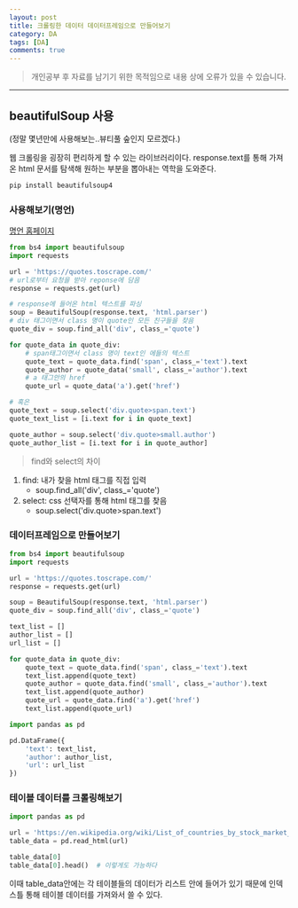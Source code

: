 ```yaml
---
layout: post
title: 크롤링한 데이터 데이터프레임으로 만들어보기
category: DA
tags: [DA]
comments: true
---
```


> 개인공부 후 자료를 남기기 위한 목적임으로 내용 상에 오류가 있을 수 있습니다.    

<hr>

## beautifulSoup 사용

(정말 몇년만에 사용해보는..뷰티풀 숲인지 모르겠다.)

웹 크롤링을 굉장히 편리하게 할 수 있는 라이브러리이다. response.text를 통해 가져온 html 문서를 탐색해 원하는 부분을 뽑아내는 역학을 도와준다. 

```python
pip install beautifulsoup4
```


### 사용해보기(명언)

[명언 홈페이지](https://quotes.toscrape.com/)

```python
from bs4 import beautifulsoup
import requests 

url = 'https://quotes.toscrape.com/'
# url로부터 요청을 받아 reponse에 담음 
response = requests.get(url)

# response에 들어온 html 텍스트를 파싱
soup = BeautifulSoup(response.text, 'html.parser')
# div 태그이면서 class 명이 quote인 모든 친구들을 찾음
quote_div = soup.find_all('div', class_='quote')

for quote_data in quote_div:
    # span태그이면서 class 명이 text인 에들의 텍스트 
    quote_text = quote_data.find('span', class_='text').text
    quote_author = quote_data('small', class_='author').text
    # a 태그안의 href
    quote_url = quote_data('a').get('href')

# 혹은 
quote_text = soup.select('div.quote>span.text')
quote_text_list = [i.text for i in quote_text]

quote_author = soup.select('div.quote>small.author')
quote_author_list = [i.text for i in quote_author]
```



> find와 select의 차이 

1. find: 내가 찾을 html 태그를 직접 입력 
    - soup.find_all('div', class_='quote')
2. select: css 선택자를 통해 html 태그를 찾음 
    - soup.select('div.quote>span.text')


### 데이터프레임으로 만들어보기

```python
from bs4 import beautifulsoup
import requests 

url = 'https://quotes.toscrape.com/'
response = requests.get(url)

soup = BeautifulSoup(response.text, 'html.parser')
quote_div = soup.find_all('div', class_='quote')

text_list = []
author_list = []
url_list = []

for quote_data in quote_div:
    quote_text = quote_data.find('span', class_='text').text
    text_list.append(quote_text)
    quote_author = quote_data.find('small', class_='author').text
    text_list.append(quote_author)
    quote_url = quote_data.find('a').get('href')
    text_list.append(quote_url)
```

```python
import pandas as pd

pd.DataFrame({
    'text': text_list, 
    'author': author_list,
    'url': url_list
})
```


### 테이블 데이터를 크롤링해보기

```python
import pandas as pd

url = 'https://en.wikipedia.org/wiki/List_of_countries_by_stock_market_capitalization'
table_data = pd.read_html(url)

table_data[0]
table_data[0].head()  # 이렇게도 가능하다 
```

이때 table_data안에는 각 테이블들의 데이터가 리스트 안에 들어가 있기 때문에 인덱스틀 통해 테이블 데이터를 가져와서 쓸 수 있다. 